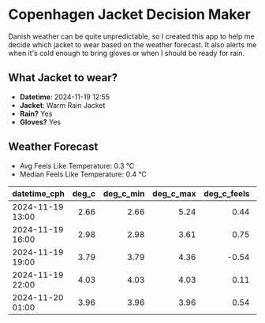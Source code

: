 
# Copenhagen Jacket Decision Maker

Danish weather can be quite unpredictable, so I created this app to help me decide which jacket to wear based on the weather forecast. 
It also alerts me when it's cold enough to bring gloves or when I should be ready for rain.

## What Jacket to wear?

- **Datetime**: 2024-11-19 12:55
- **Jacket**: Warm Rain Jacket
- **Rain?** Yes
- **Gloves?** Yes

## Weather Forecast
- Avg Feels Like Temperature: 0.3 °C
- Median Feels Like Temperature: 0.4 °C

| datetime_cph     |   deg_c |   deg_c_min |   deg_c_max |   deg_c_feels | weather   | wind   | rain   |
|:-----------------|--------:|------------:|------------:|--------------:|:----------|:-------|:-------|
| 2024-11-19 13:00 |    2.66 |        2.66 |        5.24 |          0.44 | Rain      | Low    | Low    |
| 2024-11-19 16:00 |    2.98 |        2.98 |        3.61 |          0.75 | Rain      | Low    | Low    |
| 2024-11-19 19:00 |    3.79 |        3.79 |        4.36 |         -0.54 | Snow      | Medium | None   |
| 2024-11-19 22:00 |    4.03 |        4.03 |        4.03 |          0.11 | Snow      | Medium | None   |
| 2024-11-20 01:00 |    3.96 |        3.96 |        3.96 |          0.54 | Rain      | Low    | Low    |
        